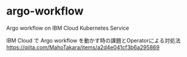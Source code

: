 # argo-workflow
Argo workflow on IBM Cloud Kubernetes Service


IBM Cloud で Argo workflow を動かす時の課題とOperatorによる対処法 https://qiita.com/MahoTakara/items/a2d4e041cf3b6a295869
